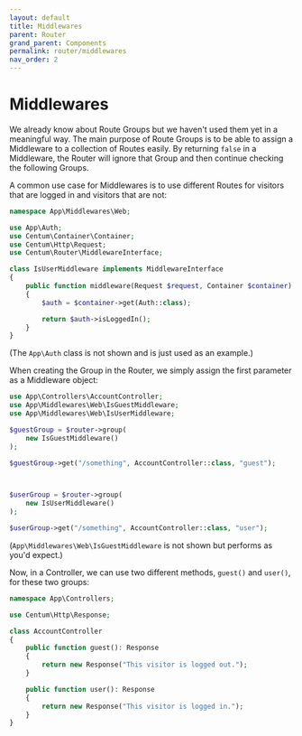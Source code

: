 ```yaml
---
layout: default
title: Middlewares
parent: Router
grand_parent: Components
permalink: router/middlewares
nav_order: 2
---
```




# Middlewares

We already know about Route Groups but we haven't used them yet in a meaningful way.
The main purpose of Route Groups is to be able to assign a Middleware to a collection of Routes easily.
By returning `false` in a Middleware, the Router will ignore that Group and then continue checking the following Groups.

A common use case for Middlewares is to use different Routes for visitors that are logged in and visitors that are not:

```php
namespace App\Middlewares\Web;

use App\Auth;
use Centum\Container\Container;
use Centum\Http\Request;
use Centum\Router\MiddlewareInterface;

class IsUserMiddleware implements MiddlewareInterface
{
    public function middleware(Request $request, Container $container): bool
    {
        $auth = $container->get(Auth::class);

        return $auth->isLoggedIn();
    }
}
```

(The `App\Auth` class is not shown and is just used as an example.)

When creating the Group in the Router, we simply assign the first parameter as a Middleware object:

```php
use App\Controllers\AccountController;
use App\Middlewares\Web\IsGuestMiddleware;
use App\Middlewares\Web\IsUserMiddleware;

$guestGroup = $router->group(
    new IsGuestMiddleware()
);

$guestGroup->get("/something", AccountController::class, "guest");



$userGroup = $router->group(
    new IsUserMiddleware()
);

$userGroup->get("/something", AccountController::class, "user");
```

(`App\Middlewares\Web\IsGuestMiddleware` is not shown but performs as you'd expect.)

Now, in a Controller, we can use two different methods, `guest()` and `user()`, for these two groups:

```php
namespace App\Controllers;

use Centum\Http\Response;

class AccountController
{
    public function guest(): Response
    {
        return new Response("This visitor is logged out.");
    }

    public function user(): Response
    {
        return new Response("This visitor is logged in.");
    }
}
```
